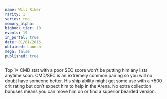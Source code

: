 ```yaml
---
name: Will Riker
rarity: 1
series: tng
memory_alpha:
bigbook_tier: 10
events: 19
in_portal: true
date: 01/01/2016
obtained: Launch
mega: false
published: true
---
```


Top 1* CMD stat with a poor SEC score won’t be putting him any lists anytime soon. CMD/SEC is an extremely common pairing so you will no doubt have someone better. His ship ability might get some use with a +500 crit rating but don’t expect him to help in the Arena. No extra collection bonuses means you can move him on or find a superior bearded version.
